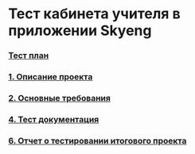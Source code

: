 # Тест кабинета учителя в приложении Skyeng

### [Тест план](https://github.com/ELvovo7/-Coursework-2.5-Skypro-/blob/main/docs/Тест%20план.md)

### [1. Описание проекта](https://github.com/ELvovo7/-Coursework-2.5-Skypro-/blob/main/docs/Описание%20проекта.md)

### [2. Основные требования](https://github.com/ELvovo7/-Coursework-1-2-Skypro-/blob/main/docs/Основные%20требования.md)

### [4. Тест документация](https://github.com/ELvovo7/-Coursework-2.5-Skypro-/blob/main/docs/Тестовая%20документация.md)

### [6. Отчет о тестировании итогового проекта](https://github.com/ELvovo7/-Coursework-2.5-Skypro-/blob/main/docs/Отчет%20о%20тестировании%20итогового%20проекта.md)
